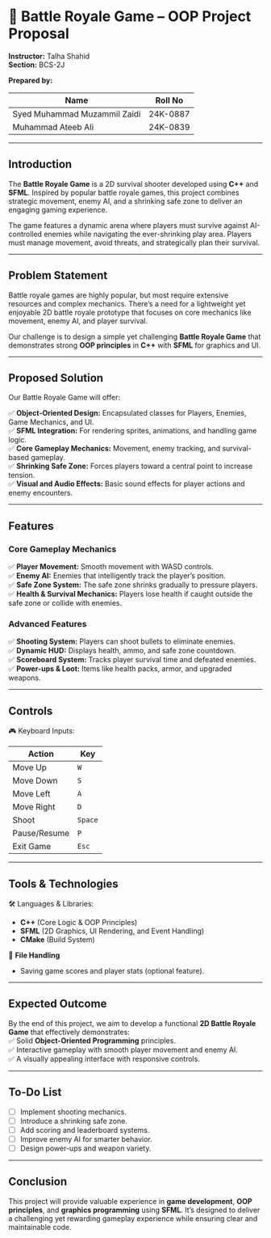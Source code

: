 # 🚀 Battle Royale Game – OOP Project Proposal  

**Instructor:** Talha Shahid  
**Section:** BCS-2J  

**Prepared by:**  

| **Name**                    | **Roll No** |
|-----------------------------|--------------|
| Syed Muhammad Muzammil Zaidi                   | 24K-0887 |
| Muhammad Ateeb Ali    | 24K-0839 |

---

## **Introduction**  
The **Battle Royale Game** is a 2D survival shooter developed using **C++** and **SFML**. Inspired by popular battle royale games, this project combines strategic movement, enemy AI, and a shrinking safe zone to deliver an engaging gaming experience.  

The game features a dynamic arena where players must survive against AI-controlled enemies while navigating the ever-shrinking play area. Players must manage movement, avoid threats, and strategically plan their survival.

---

## **Problem Statement**  
Battle royale games are highly popular, but most require extensive resources and complex mechanics. There’s a need for a lightweight yet enjoyable 2D battle royale prototype that focuses on core mechanics like movement, enemy AI, and player survival.  

Our challenge is to design a simple yet challenging **Battle Royale Game** that demonstrates strong **OOP principles** in **C++** with **SFML** for graphics and UI.

---

## **Proposed Solution**  
Our Battle Royale Game will offer:  

✅ **Object-Oriented Design:** Encapsulated classes for Players, Enemies, Game Mechanics, and UI.  
✅ **SFML Integration:** For rendering sprites, animations, and handling game logic.  
✅ **Core Gameplay Mechanics:** Movement, enemy tracking, and survival-based gameplay.  
✅ **Shrinking Safe Zone:** Forces players toward a central point to increase tension.  
✅ **Visual and Audio Effects:** Basic sound effects for player actions and enemy encounters.  

---

## **Features**  
### **Core Gameplay Mechanics**  
✅ **Player Movement:** Smooth movement with WASD controls.  
✅ **Enemy AI:** Enemies that intelligently track the player’s position.  
✅ **Safe Zone System:** The safe zone shrinks gradually to pressure players.  
✅ **Health & Survival Mechanics:** Players lose health if caught outside the safe zone or collide with enemies.  

### **Advanced Features**  
✅ **Shooting System:** Players can shoot bullets to eliminate enemies.  
✅ **Dynamic HUD:** Displays health, ammo, and safe zone countdown.  
✅ **Scoreboard System:** Tracks player survival time and defeated enemies.  
✅ **Power-ups & Loot:** Items like health packs, armor, and upgraded weapons.  

---

## **Controls**  
🎮 Keyboard Inputs:  

| **Action**    | **Key** |
|----------------|----------|
| Move Up         | `W`      |
| Move Down       | `S`      |
| Move Left       | `A`      |
| Move Right      | `D`      |
| Shoot           | `Space`  |
| Pause/Resume    | `P`      |
| Exit Game       | `Esc`    |

---

## **Tools & Technologies**  
🛠 Languages & Libraries:  
- **C++** (Core Logic & OOP Principles)  
- **SFML** (2D Graphics, UI Rendering, and Event Handling)  
- **CMake** (Build System)  

📂 **File Handling**  
- Saving game scores and player stats (optional feature).

---

## **Expected Outcome**  
By the end of this project, we aim to develop a functional **2D Battle Royale Game** that effectively demonstrates:  
✅ Solid **Object-Oriented Programming** principles.  
✅ Interactive gameplay with smooth player movement and enemy AI.  
✅ A visually appealing interface with responsive controls.  

---

## **To-Do List**  
- [ ] Implement shooting mechanics.  
- [ ] Introduce a shrinking safe zone.  
- [ ] Add scoring and leaderboard systems.  
- [ ] Improve enemy AI for smarter behavior.  
- [ ] Design power-ups and weapon variety.  

---

## **Conclusion**  
This project will provide valuable experience in **game development**, **OOP principles**, and **graphics programming** using **SFML**. It’s designed to deliver a challenging yet rewarding gameplay experience while ensuring clear and maintainable code.
